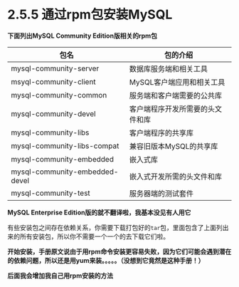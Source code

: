 # 2.5.5 通过rpm包安装MySQL
**下面列出MySQL Community Edition版相关的rpm包**

| 包名                  |  包的介绍             |
 |       -----          |             ------|
|mysql-community-server|      数据库服务端和相关工具|
|msyql-community-client    |  MySQL客户端应用和相关工具|
|mysql-community-common  |    服务端和客户端需要的公共库|
|mysql-community-devel     |  客户端程序开发所需要的头文件和库|
|mysql-community-libs   |     客户端程序的共享库|
|mysql-community-libs-compat| 兼容旧版本MySQL的共享库|
|mysql-community-embedded   | 嵌入式库|
|mysql-community-embedded-devel |  嵌入式开发所需的头文件和库|
|mysql-community-test    |    服务器端的测试套件|

**MySQL Enterprise Edition版的就不翻译啦，我基本没见有人用它**


有些安装包之间存在依赖关系，你需要下载打包好的`tar`包，里面包含了上面列出来的所有安装包，所以你不需要一个一个的去下载它们啦。

**开始安装，手册原文说由于用rpm命令安装更容易失败，因为它们可能会遇到潜在的依赖问题，所以还是用yum来装。。。。。（没想到它竟然是这种手册！）**

**后面我会增加我自己用rpm安装的方法**